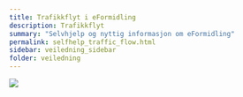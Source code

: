 ```yaml
---
title: Trafikkflyt i eFormidling
description: Trafikkflyt 
summary: "Selvhjelp og nyttig informasjon om eFormidling"
permalink: selfhelp_traffic_flow.html
sidebar: veiledning_sidebar
folder: veiledning
---
```


![](https://raw.githubusercontent.com/difi/move-integrasjonspunkt/gh-pages/resources/Under_construction.png)
